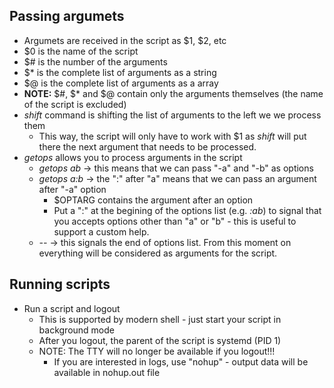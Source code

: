 

## Passing argumets
- Argumets are received in the script as $1, $2, etc
- $0 is the name of the script
- $# is the number of the arguments
- $* is the complete list of arguments as a string
- $@ is the complete list of arguments as a array
- **NOTE:** $#, $* and $@ contain only the arguments themselves (the name of the script is excluded)
- *shift* command is shifting the list of arguments to the left we we process them
    - This way, the script will only have to work with $1 as *shift* will put there the next argument that needs to be processed.
- *getops* allows you to process arguments in the script
    - *getops ab* -> this means that we can pass "-a" and "-b" as options
    - *getops a:b* -> the ":" after "a" means that we can pass an argument after "-a" option
        - $OPTARG contains the argument after an option
        - Put a ":" at the begining of the options list (e.g. *:ab*) to signal that you accepts options other than "a" or "b" - this is useful to support a custom help.
    - *--* -> this signals the end of options list. From this moment on everything will be considered as arguments for the script.

## Running scripts
- Run a script and logout
    - This is supported by modern shell - just start your script in background mode
    - After you logout, the parent of the script is systemd (PID 1)
    - NOTE: The TTY will no longer be available if you logout!!!
        - If you are interested in logs, use "nohup" - output data will be available in nohup.out file
